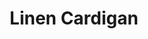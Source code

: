 ---
title: "Linen Cardigan"
categories: ["Women","Women/Cardigans"]
images: ["./P05A7071.JPG","./P05A7072.JPG"]
---